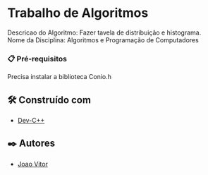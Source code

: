 # Trabalho de Algoritmos  
Descricao do Algoritmo: Fazer tavela de distribuição e histograma.  
Nome da Disciplina: Algoritmos e Programação de Computadores  

### 📋 Pré-requisitos

Precisa instalar a biblioteca Conio.h

## 🛠️ Construído com

* [Dev-C++](http://orwelldevcpp.blogspot.com/)

## ✒️ Autores

* [Joao Vitor](https://github.com/sazax1)
